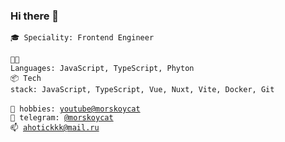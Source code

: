 ### Hi there 👋
<code>🎓 Speciality: Frontend Engineer</code><br>
<br>
<code>🧑‍💻 Languages: JavaScript, TypeScript, Phyton</code><br>
<code>📦 Tech stack: JavaScript, TypeScript, Vue, Nuxt, Vite, Docker, Git</code><br>
<br>
<code>🥎 hobbies: [youtube@morskoycat](https://www.youtube.com/@morskoycat)</code>  
<code>💬 telegram: [@morskoycat](https://telegram.me/morskoycat)</code>  
<code>📫 [ahotickkk@mail.ru](mailto:ahotickkk@mail.ru)</code>

<!--
**eozubarev/eozubarev** is a ✨ _special_ ✨ repository because its `README.md` (this file) appears on your GitHub profile.

Here are some ideas to get you started:

- 🔭 I’m currently working on ...
- 🌱 I’m currently learning ...
- 👯 I’m looking to collaborate on ...
- 🤔 I’m looking for help with ...
- 💬 Ask me about ...
- 📫 How to reach me: ...
- 😄 Pronouns: ... 
- ⚡ Fun fact: ...
-->

